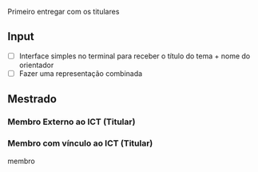 Primeiro entregar com os titulares 
## Input
- [ ] Interface simples no terminal para receber o título do tema + nome do orientador
- [ ] Fazer uma representação combinada 

## Mestrado

### Membro Externo ao ICT (Titular)


### Membro com vínculo ao ICT (Titular)
membro 
